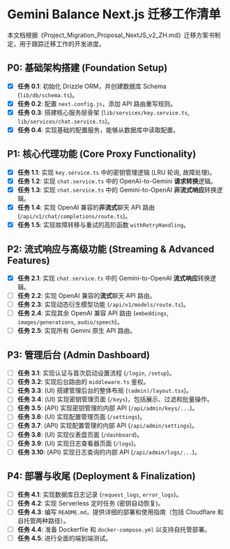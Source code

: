 # Gemini Balance Next.js 迁移工作清单

本文档根据《Project_Migration_Proposal_NextJS_v2_ZH.md》迁移方案书制定，用于跟踪迁移工作的开发进度。

## P0: 基础架构搭建 (Foundation Setup)

- [x] **任务 0.1**: 初始化 Drizzle ORM，并创建数据库 Schema (`lib/db/schema.ts`)。
- [x] **任务 0.2**: 配置 `next.config.js`，添加 API 路由重写规则。
- [x] **任务 0.3**: 搭建核心服务层骨架 (`lib/services/key.service.ts`, `lib/services/chat.service.ts`)。
- [x] **任务 0.4**: 实现基础的配置服务，能够从数据库中读取配置。

## P1: 核心代理功能 (Core Proxy Functionality)

- [x] **任务 1.1**: 实现 `key.service.ts` 中的密钥管理逻辑 (LRU 轮询, 故障处理)。
- [x] **任务 1.2**: 实现 `chat.service.ts` 中的 OpenAI-to-Gemini **请求转换**逻辑。
- [x] **任务 1.3**: 实现 `chat.service.ts` 中的 Gemini-to-OpenAI **非流式响应**转换逻辑。
- [x] **任务 1.4**: 实现 OpenAI 兼容的**非流式**聊天 API 路由 (`/api/v1/chat/completions/route.ts`)。
- [x] **任务 1.5**: 实现故障转移与重试的高阶函数 `withRetryHandling`。

## P2: 流式响应与高级功能 (Streaming & Advanced Features)

- [x] **任务 2.1**: 实现 `chat.service.ts` 中的 Gemini-to-OpenAI **流式响应**转换逻辑。
- [ ] **任务 2.2**: 实现 OpenAI 兼容的**流式**聊天 API 路由。
- [ ] **任务 2.3**: 实现动态衍生模型功能 (`/api/v1/models/route.ts`)。
- [ ] **任务 2.4**: 实现其余 OpenAI 兼容 API 路由 (`embeddings`, `images/generations`, `audio/speech`)。
- [ ] **任务 2.5**: 实现所有 Gemini 原生 API 路由。

## P3: 管理后台 (Admin Dashboard)

- [ ] **任务 3.1**: 实现认证与首次启动设置流程 (`/login`, `/setup`)。
- [ ] **任务 3.2**: 实现后台路由的 `middleware.ts` 鉴权。
- [ ] **任务 3.3**: (UI) 搭建管理后台的整体布局 (`(admin)/layout.tsx`)。
- [ ] **任务 3.4**: (UI) 实现密钥管理页面 (`/keys`)，包括展示、过滤和批量操作。
- [ ] **任务 3.5**: (API) 实现密钥管理的内部 API (`/api/admin/keys/...`)。
- [ ] **任务 3.6**: (UI) 实现配置管理页面 (`/settings`)。
- [ ] **任务 3.7**: (API) 实现配置管理的内部 API (`/api/admin/settings`)。
- [ ] **任务 3.8**: (UI) 实现仪表盘页面 (`/dashboard`)。
- [ ] **任务 3.9**: (UI) 实现日志查看器页面 (`/logs`)。
- [ ] **任务 3.10**: (API) 实现日志查询的内部 API (`/api/admin/logs/...`)。

## P4: 部署与收尾 (Deployment & Finalization)

- [ ] **任务 4.1**: 实现数据库日志记录 (`request_logs`, `error_logs`)。
- [ ] **任务 4.2**: 实现 Serverless 定时任务 (密钥自动恢复)。
- [ ] **任务 4.3**: 编写 `README.md`，提供详细的部署和使用指南（包括 Cloudflare 和自托管两种路径）。
- [ ] **任务 4.4**: 准备 Dockerfile 和 `docker-compose.yml` 以支持自托管部署。
- [ ] **任务 4.5**: 进行全面的端到端测试。

